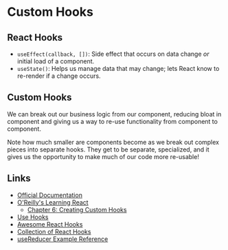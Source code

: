 # Custom Hooks

## React Hooks

* `useEffect(callback, [])`: Side effect that occurs on data change *or* initial load of a component.
* `useState()`: Helps us manage data that may change; lets React know to re-render if a change occurs.

## Custom Hooks

We can break out our business logic from our component, reducing bloat in component and giving us a way to re-use functionality from component to component.

Note how much smaller are components become as we break out complex pieces into separate hooks. They get to be separate, specialized, and it gives us the opportunity to make much of our code more re-usable!

## Links

* [Official Documentation](https://reactjs.org/docs/hooks-custom.html)
* [O'Reilly's Learning React](https://www.oreilly.com/library/view/learning-react-2nd/9781492051718/)
    * [Chapter 6: Creating Custom Hooks](https://learning.oreilly.com/library/view/learning-react-2nd/9781492051718/ch06.html#creating-custom-hooks)
* [Use Hooks](https://usehooks.com/)
* [Awesome React Hooks](https://github.com/rehooks/awesome-react-hooks)
* [Collection of React Hooks](https://nikgraf.github.io/react-hooks/)
* [useReducer Example Reference](https://www.w3schools.com/react/react_usereducer.asp)